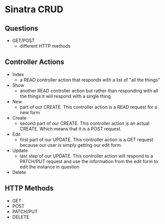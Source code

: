 # Sinatra CRUD

## Questions

- GET/POST
    - different HTTP methods


## Controller Actions

- Index
    - a READ controller action that responds with a list of "all the things" 
- Show
    - another READ controller action but rather than responding with all the things it will respond with a single thing
- New
    - part of our CREATE. This controller action is a READ request for a new form 
- Create
    - second part of our CREATE. This controller action is an actual CREATE. Which means that it is a POST request. 
- Edit
    - first part of our UPDATE. This controller action is a GET request because our user is simply getting our edit form. 
- Update
    - last step of our UPDATE. This controller action will respond to a PATCH/PUT request and use the information from the edit form to edit the instance in question
- Delete

## HTTP Methods

- GET
- POST
- PATCH/PUT
- DELETE